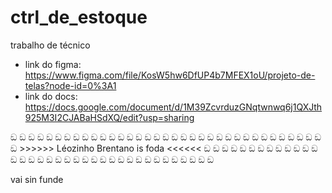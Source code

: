 # ctrl_de_estoque
trabalho de técnico

- link do figma: https://www.figma.com/file/KosW5hw6DfUP4b7MFEX1oU/projeto-de-telas?node-id=0%3A1
- link do docs: https://docs.google.com/document/d/1M39ZcvrduzGNqtwnwq6j1QXJth925M3I2CJABaHSdXQ/edit?usp=sharing





 ඞ ඞ ඞ ඞ ඞ ඞ ඞ ඞ ඞ ඞ ඞ ඞ ඞ ඞ ඞ ඞ ඞ ඞ ඞ ඞ ඞ ඞ ඞ ඞ ඞ ඞ ඞ ඞ ඞ ඞ ඞ ඞ ඞ
 ඞ                                                                                 ඞ
 ඞ                   >>>>>> Léozinho Brentano is foda <<<<<<                       ඞ
 ඞ                                                                                 ඞ
 ඞ ඞ ඞ ඞ ඞ ඞ ඞ ඞ ඞ ඞ ඞ ඞ ඞ ඞ ඞ ඞ ඞ ඞ ඞ ඞ ඞ ඞ ඞ ඞ ඞ ඞ ඞ ඞ ඞ ඞ ඞ ඞ ඞ


vai sin funde
